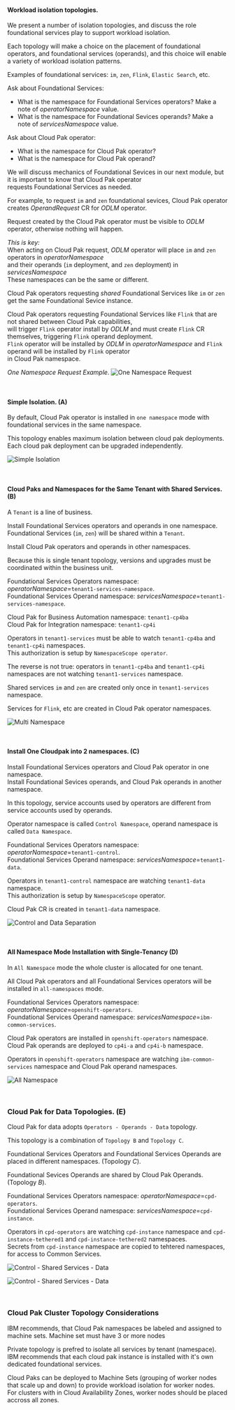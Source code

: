 #### Workload isolation topologies.
We present a number of isolation topologies, and discuss the role foundational services play to support workload isolation.<br/>

Each topology will make a choice on the placement of foundational operators, and foundational services (operands), and this choice will enable a variety of workload isolation patterns.<br/>

Examples of foundational services: `im`, `zen`, `Flink`, `Elastic Search`, etc.<br/>

Ask about Foundational Services:<br/>
- What is the namespace for Foundational Services operators? Make a note of *operatorNamespace* value.<br/>
- What is the namespace for Foundational Sevices operands? Make a note of *servicesNamespace* value.<br/>

Ask about Cloud Pak operator:
- What is the namespace for Cloud Pak operator?
- What is the namespace for Cloud Pak operand?

We will discuss mechanics of Foundational Sevices in our next module, but it is important to know that Cloud Pak operator<br/>
requests Foundational Services as needed.<br/>

For example, to request `im` and `zen` foundational sevices, Cloud Pak operator creates *OperandRequest* CR for *ODLM* operator.<br/>

Request created by the Cloud Pak operator must be visible to *ODLM* operator, otherwise nothing will happen.<br/>

*This is key:*<br/>
When acting on Cloud Pak request, *ODLM* operator will place `im` and `zen` operators in *operatorNamespace*<br/>
and their operands (`im` deployment, and `zen` deployment) in *servicesNamespace*<br/>
These namespaces can be the same or different.<br/>

Cloud Pak operators requesting *shared* Foundational Services like `im` or `zen` get the same Foundational Sevice instance.<br/>

Cloud Pak operators requesting Foundational Services like `Flink` that are not shared between Cloud Pak capabilities,<br/>
will trigger `Flink` operator install by *ODLM* and must create `Flink` CR themselves, triggering `Flink` operand deployment.<br/>
`Flink` operator will be installed by *ODLM* in *operatorNamespace* and `Flink` operand will be installed by `Flink` operator<br/>
in Cloud Pak namespace.<br/>

*One Namespace Request Example*.
![One Namespace Request](./images/1-namespace-request.drawio.png)

<br/>

#### Simple Isolation. (A)
By default, Cloud Pak operator is installed in `one namespace` mode with foundational services in the same namespace.<br/>

This topology enables maximum isolation between cloud pak deployments. Each cloud pak deployment can be upgraded independently.<br/>

![Simple Isolation](./images/2-namespace-request.drawio.png)

<br/>

#### Cloud Paks and Namespaces for the Same Tenant with Shared Services. (B)
A `Tenant` is a line of business.<br/> 

Install Foundational Services operators and operands in one namespace.<br/>
Foundational Services (`im`, `zen`) will be shared within a `Tenant`.<br/>

Install Cloud Pak operators and operands in other namespaces.<br/>

Because this is single tenant topology, versions and upgrades must be coordinated within the business unit.<br/>

Foundational Services Operators namespace: *operatorNamespace*=`tenant1-services-namespace`.<br/>
Foundational Services Operand namespace: *servicesNamespace*=`tenant1-services-namespace`.<br/>

Cloud Pak for Business Automation namespace: `tenant1-cp4ba`<br/>
Cloud Pak for Integration namespace: `tenant1-cp4i`<br/>

Operators in `tenant1-services` must be able to watch `tenant1-cp4ba` and `tenant1-cp4i` namespaces.<br/>
This authorization is setup by `NamespaceScope operator`.<br/>

The reverse is not true: operators in `tenant1-cp4ba` and `tenant1-cp4i` namespaces are not watching `tenant1-services` namespace.<br/>

Shared services `im` and `zen` are created only once in `tenant1-services` namespace.<br/>

Services for `Flink`, etc are created in Cloud Pak operator namespaces.<br/>

![Multi Namespace](./images/multi-namespacesx.drawio.png)

<br/>

#### Install One Cloudpak into 2 namespaces. (C)
Install Foundational Services operators and Cloud Pak operator in one namespace.<br/>
Install Foundational Sevices operands, and Cloud Pak operands in another namespace.<br/>

In this topology, service accounts used by operators are different from service accounts used by operands.<br/>

Operator namespace is called `Control Namespace`, operand namespace is called `Data Namespace`.<br/>

Foundational Services Operators namespace: *operatorNamespace*=`tenant1-control`.<br/>
Foundational Services Operand namespace: *servicesNamespace*=`tenant1-data`.<br/>

Operators in `tenant1-control` namespace are watching `tenant1-data` namespace.<br/>
This authorization is setup by `NamespaceScope` operator.<br/>

Cloud Pak CR is created in `tenant1-data` namespace.<br/>

![Control and Data Separation](./images/control-data-separation.drawio.png)

<br/>

#### All Namespace Mode Installation with Single-Tenancy (D)
In `All Namespace` mode the whole cluster is allocated for one tenant.<br/>

All Cloud Pak operators and all Foundational Services operators will be installed in `all-namespaces` mode.<br/>

Foundational Services Operators namespace: *operatorNamespace*=`openshift-operators`.<br/>
Foundational Services Operand namespace: *servicesNamespace*=`ibm-common-services`.<br/>

Cloud Pak operators are installed in `openshift-operators` namespace.<br/>
Cloud Pak operands are deployed to `cp4i-a` and `cp4i-b` namespace.<br/>

Operators in `openshift-operators` namespace are watching `ibm-common-services` namespace and Cloud Pak operand namespaces.<br/>

![All Namespace](./images/allnamespacesst.drawio.png)

<br/>

### Cloud Pak for Data Topologies. (E)
Cloud Pak for data adopts `Operators - Operands - Data` topology.<br/>

This topology is a combination of `Topology B` and `Topology C`.<br/>

Foundational Services Operators and Foundational Services Operands are placed in different namespaces. (Topology *C*).<br/>

Foundational Sevices Operands are shared by Cloud Pak Operands. (Topology *B*).<br/>

Foundational Services Operators namespace: *operatorNamespace*=`cpd-operators`.<br/>
Foundational Services Operand namespace: *servicesNamespace*=`cpd-instance`.<br/>

Operators in `cpd-operators` are watching `cpd-instance` namespace and `cpd-instance-tethered1` and `cpd-instance-tethered2` namespaces.<br/>
Secrets from `cpd-instance` namespace are copied to tehtered namespaces, for access to Common Services.<br/>

![Control - Shared Services - Data](./images/cp4dataTopology.drawio.png)

![Control - Shared Services - Data](./images/cp4d-private-topology-detailed.svg)

<br/>

### Cloud Pak Cluster Topology Considerations
IBM recommends, that Cloud Pak namespaces be labeled and assigned to machine sets. Machine set must have 3 or more nodes<br/>

Private topology is prefred to isolate all services by tenant (namespace).<br/>
IBM recommends that each cloud pak instance is installed with it's own dedicated foundational services.<br/>

Cloud Paks can be deployed to Machine Sets (grouping of worker nodes that scale up and down) to provide workload isolation for worker nodes.<br/> 
For clusters with in Cloud Availability Zones, worker nodes should be placed accross all zones.<br/>
